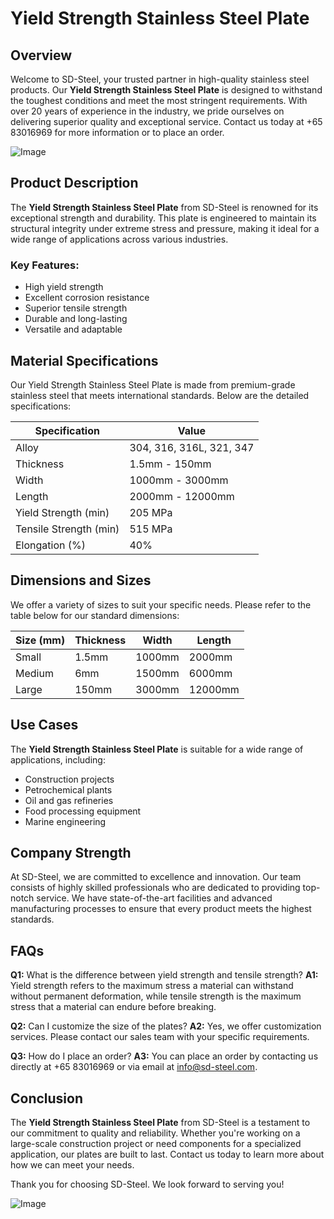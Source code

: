 # Yield Strength Stainless Steel Plate

## Overview
Welcome to SD-Steel, your trusted partner in high-quality stainless steel products. Our **Yield Strength Stainless Steel Plate** is designed to withstand the toughest conditions and meet the most stringent requirements. With over 20 years of experience in the industry, we pride ourselves on delivering superior quality and exceptional service. Contact us today at +65 83016969 for more information or to place an order.

![Image](https://github.com/user-attachments/assets/2567258e-e124-4816-932d-1809bd27ef0b)

## Product Description
The **Yield Strength Stainless Steel Plate** from SD-Steel is renowned for its exceptional strength and durability. This plate is engineered to maintain its structural integrity under extreme stress and pressure, making it ideal for a wide range of applications across various industries.

### Key Features:
- High yield strength
- Excellent corrosion resistance
- Superior tensile strength
- Durable and long-lasting
- Versatile and adaptable

## Material Specifications
Our Yield Strength Stainless Steel Plate is made from premium-grade stainless steel that meets international standards. Below are the detailed specifications:

| Specification | Value |
|---------------|-------|
| Alloy         | 304, 316, 316L, 321, 347 |
| Thickness     | 1.5mm - 150mm |
| Width         | 1000mm - 3000mm |
| Length        | 2000mm - 12000mm |
| Yield Strength (min) | 205 MPa |
| Tensile Strength (min) | 515 MPa |
| Elongation (%) | 40% |

## Dimensions and Sizes
We offer a variety of sizes to suit your specific needs. Please refer to the table below for our standard dimensions:

| Size (mm)       | Thickness | Width | Length |
|-----------------|-----------|-------|--------|
| Small           | 1.5mm     | 1000mm | 2000mm |
| Medium          | 6mm       | 1500mm | 6000mm |
| Large           | 150mm     | 3000mm | 12000mm |

## Use Cases
The **Yield Strength Stainless Steel Plate** is suitable for a wide range of applications, including:

- Construction projects
- Petrochemical plants
- Oil and gas refineries
- Food processing equipment
- Marine engineering

## Company Strength
At SD-Steel, we are committed to excellence and innovation. Our team consists of highly skilled professionals who are dedicated to providing top-notch service. We have state-of-the-art facilities and advanced manufacturing processes to ensure that every product meets the highest standards.

## FAQs
**Q1:** What is the difference between yield strength and tensile strength?
**A1:** Yield strength refers to the maximum stress a material can withstand without permanent deformation, while tensile strength is the maximum stress that a material can endure before breaking.

**Q2:** Can I customize the size of the plates?
**A2:** Yes, we offer customization services. Please contact our sales team with your specific requirements.

**Q3:** How do I place an order?
**A3:** You can place an order by contacting us directly at +65 83016969 or via email at info@sd-steel.com.

## Conclusion
The **Yield Strength Stainless Steel Plate** from SD-Steel is a testament to our commitment to quality and reliability. Whether you're working on a large-scale construction project or need components for a specialized application, our plates are built to last. Contact us today to learn more about how we can meet your needs.

Thank you for choosing SD-Steel. We look forward to serving you!

![Image](https://github.com/user-attachments/assets/2567258e-e124-4816-932d-1809bd27ef0b)